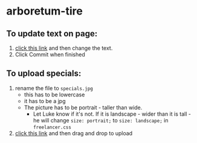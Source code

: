 # arboretum-tire

## To update text on page:

1. <a href="https://github.com/LukeSchlangen/arboretum-tire/edit/master/index.html" target="_blank">click this link</a> and then change the text.
1. Click Commit when finished

## To upload specials:

1. rename the file to `specials.jpg`
    - this has to be lowercase
    - it has to be a jpg
    - The picture has to be portrait - taller than wide.
        - Let Luke know if it's not. If it is landscape - wider than it is tall - he will change `size: portrait;` to `size: landscape;` in `freelancer.css`
1. <a href="https://github.com/LukeSchlangen/arboretum-tire/tree/master/images" target="_blank">click this link</a> and then drag and drop to upload
